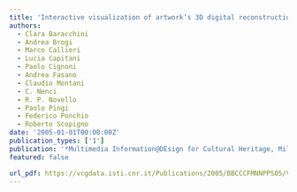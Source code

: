 ```yaml
---
title: 'Interactive visualization of artwork’s 3D digital reconstruction'
authors:
  - Clara Baracchini
  - Andrea Brogi
  - Marco Callieri
  - Lucia Capitani
  - Paolo Cignoni
  - Andrea Fasano
  - Claudio Montani
  - C. Nenci
  - R. P. Novello
  - Paolo Pingi
  - Federico Ponchio
  - Roberto Scopigno
date: '2005-01-01T00:00:00Z'
publication_types: ['1']
publication: '*Multimedia Information@DEsign for Cultural Heritage, Milan, 5 Apr. 2005*'
featured: false

url_pdf: https://vcgdata.isti.cnr.it/Publications/2005/BBCCCFMNNPPS05/Vihap3D_MIDECH05.pdf
---
```

